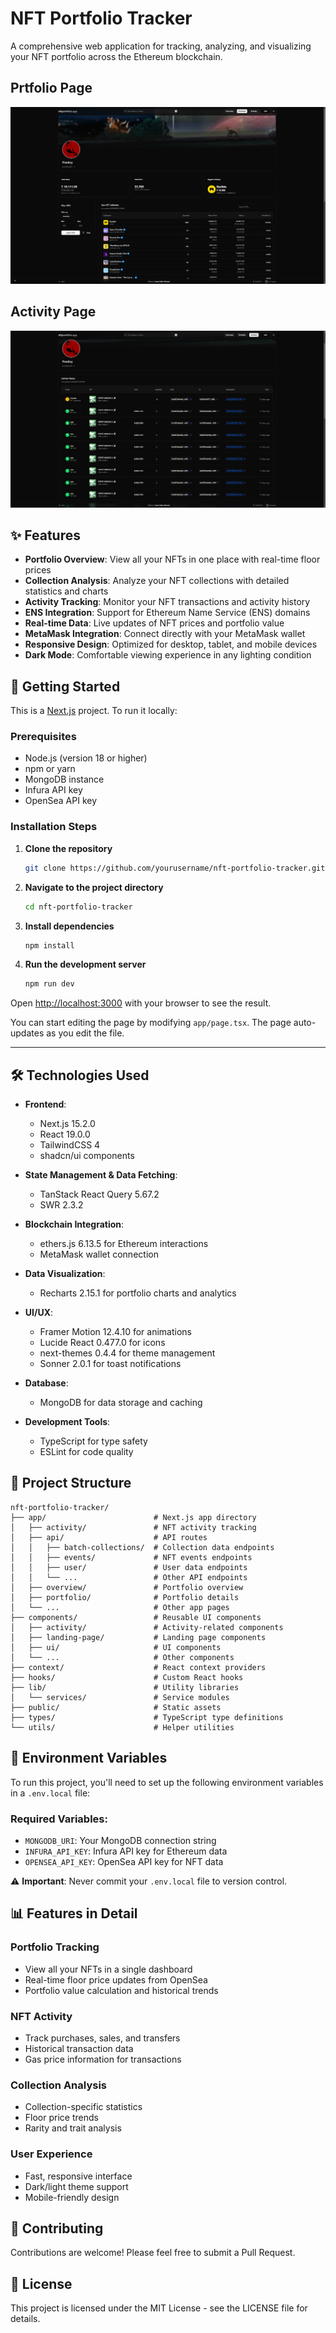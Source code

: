 # NFT Portfolio Tracker

A comprehensive web application for tracking, analyzing, and visualizing your NFT portfolio across the Ethereum blockchain.

## Prtfolio Page

![Portfolio Preview](public/portfolio-preview.png)

## Activity Page

![Activity Preview](public/activity-preview.png)

## ✨ Features

- **Portfolio Overview**: View all your NFTs in one place with real-time floor prices
- **Collection Analysis**: Analyze your NFT collections with detailed statistics and charts
- **Activity Tracking**: Monitor your NFT transactions and activity history
- **ENS Integration**: Support for Ethereum Name Service (ENS) domains
- **Real-time Data**: Live updates of NFT prices and portfolio value
- **MetaMask Integration**: Connect directly with your MetaMask wallet
- **Responsive Design**: Optimized for desktop, tablet, and mobile devices
- **Dark Mode**: Comfortable viewing experience in any lighting condition

## 🚀 Getting Started

This is a [Next.js](https://nextjs.org) project. To run it locally:

### Prerequisites

- Node.js (version 18 or higher)
- npm or yarn
- MongoDB instance
- Infura API key
- OpenSea API key

### Installation Steps

1.  **Clone the repository**

    ```bash
    git clone https://github.com/yourusername/nft-portfolio-tracker.git
    ```

2.  **Navigate to the project directory**

    ```bash
    cd nft-portfolio-tracker
    ```

3.  **Install dependencies**

    ```bash
    npm install
    ```

4.  **Run the development server**

    ```bash
    npm run dev
    ```

Open [http://localhost:3000](http://localhost:3000) with your browser to see the result.

You can start editing the page by modifying `app/page.tsx`. The page auto-updates as you edit the file.

---

## 🛠️ Technologies Used

- **Frontend**:

  - Next.js 15.2.0
  - React 19.0.0
  - TailwindCSS 4
  - shadcn/ui components

- **State Management & Data Fetching**:

  - TanStack React Query 5.67.2
  - SWR 2.3.2

- **Blockchain Integration**:

  - ethers.js 6.13.5 for Ethereum interactions
  - MetaMask wallet connection

- **Data Visualization**:

  - Recharts 2.15.1 for portfolio charts and analytics

- **UI/UX**:

  - Framer Motion 12.4.10 for animations
  - Lucide React 0.477.0 for icons
  - next-themes 0.4.4 for theme management
  - Sonner 2.0.1 for toast notifications

- **Database**:

  - MongoDB for data storage and caching

- **Development Tools**:
  - TypeScript for type safety
  - ESLint for code quality

## 📁 Project Structure

```
nft-portfolio-tracker/
├── app/                        # Next.js app directory
│   ├── activity/               # NFT activity tracking
│   ├── api/                    # API routes
│   │   ├── batch-collections/  # Collection data endpoints
│   │   ├── events/             # NFT events endpoints
│   │   ├── user/               # User data endpoints
│   │   └── ...                 # Other API endpoints
│   ├── overview/               # Portfolio overview
│   ├── portfolio/              # Portfolio details
│   └── ...                     # Other app pages
├── components/                 # Reusable UI components
│   ├── activity/               # Activity-related components
│   ├── landing-page/           # Landing page components
│   ├── ui/                     # UI components
│   └── ...                     # Other components
├── context/                    # React context providers
├── hooks/                      # Custom React hooks
├── lib/                        # Utility libraries
│   └── services/               # Service modules
├── public/                     # Static assets
├── types/                      # TypeScript type definitions
└── utils/                      # Helper utilities
```

## 🔐 Environment Variables

To run this project, you'll need to set up the following environment variables in a `.env.local` file:

### Required Variables:

- `MONGODB_URI`: Your MongoDB connection string
- `INFURA_API_KEY`: Infura API key for Ethereum data
- `OPENSEA_API_KEY`: OpenSea API key for NFT data

⚠️ **Important**: Never commit your `.env.local` file to version control.

## 📊 Features in Detail

### Portfolio Tracking

- View all your NFTs in a single dashboard
- Real-time floor price updates from OpenSea
- Portfolio value calculation and historical trends

### NFT Activity

- Track purchases, sales, and transfers
- Historical transaction data
- Gas price information for transactions

### Collection Analysis

- Collection-specific statistics
- Floor price trends
- Rarity and trait analysis

### User Experience

- Fast, responsive interface
- Dark/light theme support
- Mobile-friendly design

## 🤝 Contributing

Contributions are welcome! Please feel free to submit a Pull Request.

## 📝 License

This project is licensed under the MIT License - see the LICENSE file for details.
